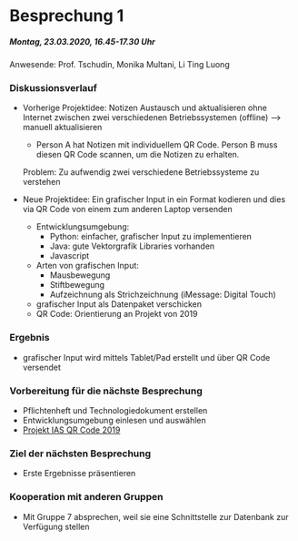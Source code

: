 # Besprechung 1

##### Montag, 23.03.2020, 16.45-17.30 Uhr  
Anwesende: Prof. Tschudin, Monika Multani, Li Ting Luong  

### Diskussionsverlauf
* Vorherige Projektidee: Notizen Austausch und aktualisieren ohne Internet zwischen zwei verschiedenen Betriebssystemen (offline) --> manuell aktualisieren
    * Person A hat Notizen mit individuellem QR Code. Person B muss diesen QR Code scannen, um die Notizen zu erhalten.
    
    Problem: Zu aufwendig zwei verschiedene Betriebssysteme zu verstehen
* Neue Projektidee: Ein grafischer Input in ein Format kodieren und dies via QR Code von einem zum anderen Laptop versenden  
    * Entwicklungsumgebung:
        * Python: einfacher, grafischer Input zu implementieren
        * Java: gute Vektorgrafik Libraries vorhanden
        * Javascript
    * Arten von grafischen Input:
        * Mausbewegung
        * Stiftbewegung
        * Aufzeichnung als Strichzeichnung (iMessage: Digital Touch)
    * grafischer Input als Datenpaket verschicken
    * QR Code: Orientierung an Projekt von 2019 
### Ergebnis
 * grafischer Input wird mittels Tablet/Pad erstellt und über QR Code versendet
### Vorbereitung für die nächste Besprechung
* Pflichtenheft und Technologiedokument erstellen
* Entwicklungsumgebung einlesen und auswählen
* [Projekt IAS QR Code 2019](/BACnet/groups/08-qrLink/documents/report_ias_qrcode.pdf) 
### Ziel der nächsten Besprechung
* Erste Ergebnisse präsentieren 
### Kooperation mit anderen Gruppen
* Mit Gruppe 7 absprechen, weil sie eine Schnittstelle zur Datenbank zur Verfügung stellen




